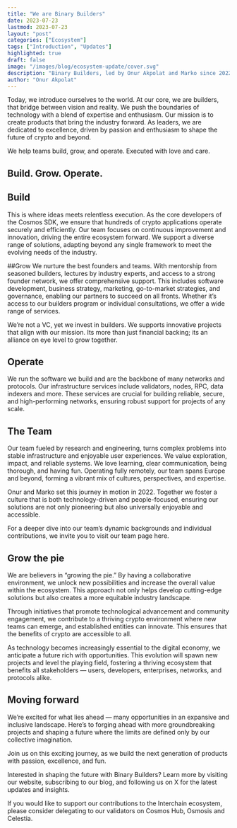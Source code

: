 ```yaml
---
title: "We are Binary Builders"
date: 2023-07-23
lastmod: 2023-07-23
layout: "post"
categories: ["Ecosystem"]
tags: ["Introduction", "Updates"]
highlighted: true
draft: false
image: "/images/blog/ecosystem-update/cover.svg"
description: "Binary Builders, led by Onur Akpolat and Marko since 2022, is a technology company that focuses on building, growing, and operating blockchains."
author: "Onur Akpolat"
---
```


Today, we introduce ourselves to the world. At our core, we are builders, that bridge between vision and reality. We push the boundaries of technology with a blend of expertise and enthusiasm. Our mission is to create products that bring the industry forward. As leaders, we are dedicated to excellence, driven by passion and enthusiasm to shape the future of crypto and beyond.

We help teams build, grow, and operate. Executed with love and care.

## Build. Grow. Operate.

## Build
This is where ideas meets relentless execution. As the core developers of the Cosmos SDK, we ensure that hundreds of crypto applications operate securely and efficiently. Our team focuses on continuous improvement and innovation, driving the entire ecosystem forward. We support a diverse range of solutions, adapting beyond any single framework to meet the evolving needs of the industry.

##Grow
We nurture the best founders and teams. With mentorship from seasoned builders, lectures by industry experts, and access to a strong founder network, we offer comprehensive support. This includes software development, business strategy, marketing, go-to-market strategies, and governance, enabling our partners to succeed on all fronts. Whether it’s access to our builders program or individual consultations, we offer a wide range of services.

We’re not a VC, yet we invest in builders. We supports innovative projects that align with our mission. Its more than just financial backing; its an alliance on eye level to grow together.

## Operate
We run the software we build and are the backbone of many networks and protocols. Our infrastructure services include validators, nodes, RPC, data indexers and more. These services are crucial for building reliable, secure, and high-performing networks, ensuring robust support for projects of any scale.

## The Team
Our team fueled by research and engineering, turns complex problems into stable infrastructure and enjoyable user experiences. We value exploration, impact, and reliable systems. We love learning, clear communication, being thorough, and having fun. Operating fully remotely, our team spans Europe and beyond, forming a vibrant mix of cultures, perspectives, and expertise.

Onur and Marko set this journey in motion in 2022. Together we foster a culture that is both technology-driven and people-focused, ensuring our solutions are not only pioneering but also universally enjoyable and accessible.

For a deeper dive into our team’s dynamic backgrounds and individual contributions, we invite you to visit our team page here.

## Grow the pie
We are believers in “growing the pie.” By having a collaborative environment, we unlock new possibilities and increase the overall value within the ecosystem. This approach not only helps develop cutting-edge solutions but also creates a more equitable industry landscape.

Through initiatives that promote technological advancement and community engagement, we contribute to a thriving crypto environment where new teams can emerge, and established entities can innovate. This ensures that the benefits of crypto are accessible to all.

As technology becomes increasingly essential to the digital economy, we anticipate a future rich with opportunities. This evolution will spawn new projects and level the playing field, fostering a thriving ecosystem that benefits all stakeholders — users, developers, enterprises, networks, and protocols alike.

## Moving forward
We’re excited for what lies ahead — many opportunities in an expansive and inclusive landscape. Here’s to forging ahead with more groundbreaking projects and shaping a future where the limits are defined only by our collective imagination.

Join us on this exciting journey, as we build the next generation of products with passion, excellence, and fun.

Interested in shaping the future with Binary Builders? Learn more by visiting our website, subscribing to our blog, and following us on X for the latest updates and insights.

If you would like to support our contributions to the Interchain ecosystem, please consider delegating to our validators on Cosmos Hub, Osmosis and Celestia.